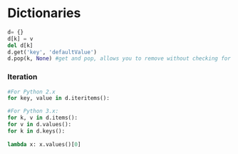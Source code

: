 # Dictionaries

```python
d= {}
d[k] = v
del d[k]
d.get('key', 'defaultValue')
d.pop(k, None) #get and pop, allows you to remove without checking for existence
```

### Iteration

```python
#For Python 2.x
for key, value in d.iteritems():

#For Python 3.x:
for k, v in d.items():
for v in d.values():
for k in d.keys():
 
lambda x: x.values()[0]
```



